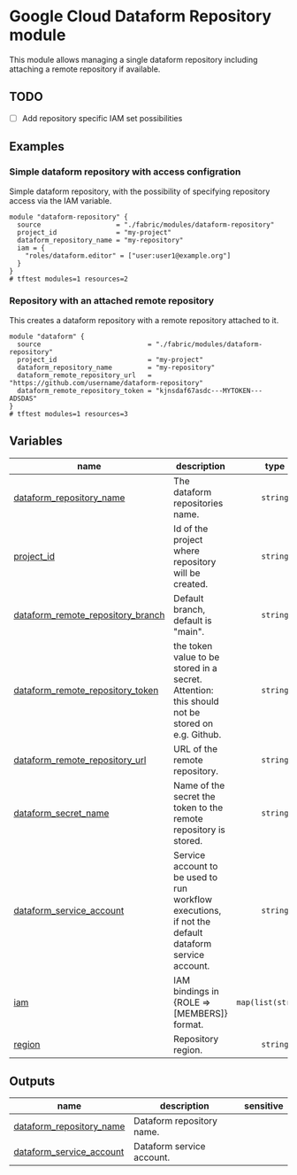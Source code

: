 # Google Cloud Dataform Repository module

This module allows managing a single dataform repository including attaching a remote repository if available.

## TODO

- [ ] Add repository specific IAM set possibilities

## Examples


### Simple dataform repository with access configration
Simple dataform repository, with the possibility of specifying repository access via the IAM variable.

```hcl
module "dataform-repository" {
  source                   = "./fabric/modules/dataform-repository"
  project_id               = "my-project"
  dataform_repository_name = "my-repository"
  iam = {
    "roles/dataform.editor" = ["user:user1@example.org"]
  }
}
# tftest modules=1 resources=2
```

### Repository with an attached remote repository
This creates a dataform repository with a remote repository attached to it.

```hcl
module "dataform" {
  source                           = "./fabric/modules/dataform-repository"
  project_id                       = "my-project"
  dataform_repository_name         = "my-repository"
  dataform_remote_repository_url   = "https://github.com/username/dataform-repository"
  dataform_remote_repository_token = "kjnsdaf67asdc---MYTOKEN---ADSDAS"
}
# tftest modules=1 resources=3
```
<!-- BEGIN TFDOC -->
## Variables

| name | description | type | required | default |
|---|---|:---:|:---:|:---:|
| [dataform_repository_name](variables.tf#L33) | The dataform repositories name. | <code>string</code> | ✓ |  |
| [project_id](variables.tf#L52) | Id of the project where repository will be created. | <code>string</code> | ✓ |  |
| [dataform_remote_repository_branch](variables.tf#L17) | Default branch, default is \"main\". | <code>string</code> |  | <code>&#34;main&#34;</code> |
| [dataform_remote_repository_token](variables.tf#L22) | the token value to be stored in a secret. Attention: this should not be stored on e.g. Github. | <code>string</code> |  | <code>&#34;&#34;</code> |
| [dataform_remote_repository_url](variables.tf#L28) | URL of the remote repository. | <code>string</code> |  | <code>&#34;&#34;</code> |
| [dataform_secret_name](variables.tf#L37) | Name of the secret the token to the remote repository is stored. | <code>string</code> |  | <code>&#34;&#34;</code> |
| [dataform_service_account](variables.tf#L42) | Service account to be used to run workflow executions, if not the default dataform service account. | <code>string</code> |  | <code>&#34;&#34;</code> |
| [iam](variables.tf#L47) | IAM bindings in {ROLE => [MEMBERS]} format. | <code>map&#40;list&#40;string&#41;&#41;</code> |  | <code>&#123;&#125;</code> |
| [region](variables.tf#L56) | Repository region. | <code>string</code> |  | <code>&#34;europe-west3&#34;</code> |

## Outputs

| name | description | sensitive |
|---|---|:---:|
| [dataform_repository_name](outputs.tf#L17) | Dataform repository name. |  |
| [dataform_service_account](outputs.tf#L22) | Dataform service account. |  |
<!-- END TFDOC -->

